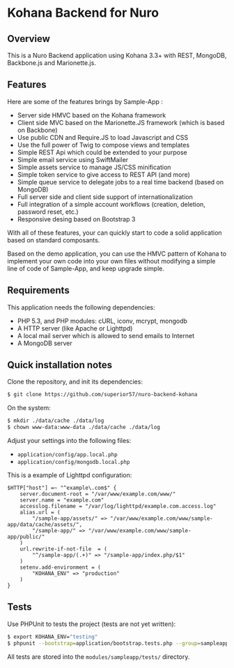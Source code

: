 Kohana Backend for Nuro
==================


Overview
--------

This is a Nuro Backend application using Kohana 3.3+ with REST, MongoDB, Backbone.js and Marionette.js.

Features
--------

Here are some of the features brings by Sample-App :

  *   Server side HMVC based on the Kohana framework
  *   Client side MVC based on the Marionette.JS framework (which is based on Backbone)
  *   Use public CDN and Require.JS to load Javascript and CSS
  *   Use the full power of Twig to compose views and templates
  *   Simple REST Api which could be extended to your purpose
  *   Simple email service using SwiftMailer
  *   Simple assets service to manage JS/CSS minification
  *   Simple token service to give access to REST API (and more)
  *   Simple queue service to delegate jobs to a real time backend (based on MongoDB)
  *   Full server side and client side support of internationalization
  *   Full integration of a simple account workflows (creation, deletion, password reset, etc.)
  *   Responsive desing based on Bootstrap 3

With all of these features, your can quickly start to code a solid application based on standard composants.

Based on the demo application, you can use the HMVC pattern of Kohana to implement your
own code into your own files without modifying a simple line of code of Sample-App, and keep upgrade simple.


Requirements
------------

This application needs the following dependencies:

  *   PHP 5.3, and PHP modules: cURL, iconv, mcrypt, mongodb
  *   A HTTP server (like Apache or Lighttpd)
  *   A local mail server which is allowed to send emails to Internet
  *   A MongoDB server


Quick installation notes
------------------------

Clone the repository, and init its dependencies:

```bash
$ git clone https://github.com/superior57/nuro-backend-kohana
```

On the system:

```bash
$ mkdir ./data/cache ./data/log
$ chown www-data:www-data ./data/cache ./data/log
```

Adjust your settings into the following files:

  *   `application/config/app.local.php`
  *   `application/config/mongodb.local.php`

This is a example of Lighttpd configuration:

```
$HTTP["host"] =~ "^example\.com$" {
    server.document-root = "/var/www/example.com/www/"
    server.name = "example.com"
    accesslog.filename = "/var/log/lighttpd/example.com.access.log"
    alias.url = (
        "/sample-app/assets/" => "/var/www/example.com/www/sample-app/data/cache/assets/",
        "/sample-app/" => "/var/www/example.com/www/sample-app/public/"
    )
    url.rewrite-if-not-file  = (
        "^/sample-app/(.+)" => "/sample-app/index.php/$1"
    )
    setenv.add-environment = (
        "KOHANA_ENV" => "production"
    )
}
```


Tests
-----

Use PHPUnit to tests the project (tests are not yet written):

```bash
$ export KOHANA_ENV="testing"
$ phpunit --bootstrap=application/bootstrap.tests.php --group=sampleapp tests.php
```

All tests are stored into the `modules/sampleapp/tests/` directory.


